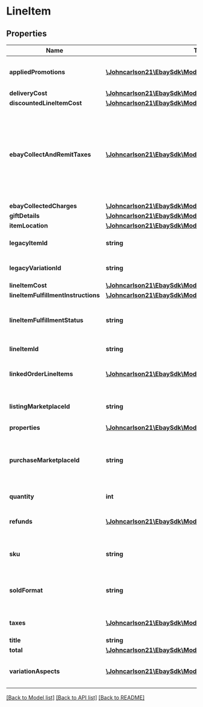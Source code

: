 # LineItem

## Properties
Name | Type | Description | Notes
------------ | ------------- | ------------- | -------------
**appliedPromotions** | [**\Johncarlson21\EbaySdk\Model\AppliedPromotion[]**](AppliedPromotion.md) | This array contains information about one or more sales promotions or discounts applied to the line item. It is always returned, but will be returned as an empty array if no special sales promotions or discounts apply to the order line item. | [optional] 
**deliveryCost** | [**\Johncarlson21\EbaySdk\Model\DeliveryCost**](DeliveryCost.md) |  | [optional] 
**discountedLineItemCost** | [**\Johncarlson21\EbaySdk\Model\Amount**](Amount.md) |  | [optional] 
**ebayCollectAndRemitTaxes** | [**\Johncarlson21\EbaySdk\Model\EbayCollectAndRemitTax[]**](EbayCollectAndRemitTax.md) | This container will be returned if the order line item is subject to a &#x27;Collect and Remit&#x27; tax that eBay will collect and remit to the proper taxing authority on the buyer&#x27;s behalf.&lt;br&gt;&lt;br&gt;&#x27;Collect and Remit&#x27; tax includes:&lt;ul&gt;&lt;li&gt;US state-mandated sales tax&lt;/li&gt;&lt;li&gt;Federal and Provincial Sales Tax in Canada&lt;/li&gt;&lt;li&gt;&#x27;Goods and Services&#x27; tax in Canada, Australia, New Zealand, and Jersey&lt;/li&gt;&lt;li&gt;VAT collected for the UK, EU countries, Kazakhstan, and Belarus&lt;/li&gt;&lt;li&gt;Sales &amp; Service Tax (SST) in Malaysia&lt;/li&gt;&lt;/ul&gt;The amount of this tax is shown in the &lt;strong&gt;amount&lt;/strong&gt; field, and the type of tax is shown in the &lt;strong&gt;taxType&lt;/strong&gt; field.&lt;br&gt;&lt;br&gt;eBay will display the tax type and amount during checkout in accordance with the buyer&#x27;s address, and handle collection and remittance of the tax without requiring the seller to take any action. | [optional] 
**ebayCollectedCharges** | [**\Johncarlson21\EbaySdk\Model\EbayCollectedCharges**](EbayCollectedCharges.md) |  | [optional] 
**giftDetails** | [**\Johncarlson21\EbaySdk\Model\GiftDetails**](GiftDetails.md) |  | [optional] 
**itemLocation** | [**\Johncarlson21\EbaySdk\Model\ItemLocation**](ItemLocation.md) |  | [optional] 
**legacyItemId** | **string** | The eBay-generated legacy listing item ID of the listing. Note that the unique identifier of a listing in REST-based APIs is called the &lt;strong&gt;listingId&lt;/strong&gt; instead. | [optional] 
**legacyVariationId** | **string** | The unique identifier of a single variation within a multiple-variation listing. This field is only returned if the line item purchased was from a multiple-variation listing. | [optional] 
**lineItemCost** | [**\Johncarlson21\EbaySdk\Model\Amount**](Amount.md) |  | [optional] 
**lineItemFulfillmentInstructions** | [**\Johncarlson21\EbaySdk\Model\LineItemFulfillmentInstructions**](LineItemFulfillmentInstructions.md) |  | [optional] 
**lineItemFulfillmentStatus** | **string** | This enumeration value indicates the current fulfillment status of the line item. For implementation help, refer to &lt;a href&#x3D;&#x27;https://developer.ebay.com/api-docs/sell/fulfillment/types/sel:LineItemFulfillmentStatusEnum&#x27;&gt;eBay API documentation&lt;/a&gt; | [optional] 
**lineItemId** | **string** | This is the unique identifier of an eBay order line item. This field is created as soon as there is a commitment to buy from the seller. | [optional] 
**linkedOrderLineItems** | [**\Johncarlson21\EbaySdk\Model\LinkedOrderLineItem[]**](LinkedOrderLineItem.md) | An array of one or more line items related to the corresponding order, but not a part of that order. Details include the order ID, line item ID, and title of the linked line item, the seller of that item, item specifics, estimated delivery times, and shipment tracking (if available). | [optional] 
**listingMarketplaceId** | **string** | The unique identifier of the eBay marketplace where the line item was listed. For implementation help, refer to &lt;a href&#x3D;&#x27;https://developer.ebay.com/api-docs/sell/fulfillment/types/ba:MarketplaceIdEnum&#x27;&gt;eBay API documentation&lt;/a&gt; | [optional] 
**properties** | [**\Johncarlson21\EbaySdk\Model\LineItemProperties**](LineItemProperties.md) |  | [optional] 
**purchaseMarketplaceId** | **string** | The unique identifier of the eBay marketplace where the line item was listed. Often, the &lt;strong&gt;listingMarketplaceId&lt;/strong&gt; and the &lt;strong&gt;purchaseMarketplaceId&lt;/strong&gt; identifier are the same, but there are occasions when an item will surface on multiple eBay marketplaces. For implementation help, refer to &lt;a href&#x3D;&#x27;https://developer.ebay.com/api-docs/sell/fulfillment/types/ba:MarketplaceIdEnum&#x27;&gt;eBay API documentation&lt;/a&gt; | [optional] 
**quantity** | **int** | The number of units of the line item in the order. These are represented as a group by a single &lt;b&gt;lineItemId&lt;/b&gt;. | [optional] 
**refunds** | [**\Johncarlson21\EbaySdk\Model\LineItemRefund[]**](LineItemRefund.md) | This array is always returned, but is returned as an empty array unless the seller has submitted a partial or full refund to the buyer for the order. If a refund has occurred, the refund amount and refund date will be shown for each refund. | [optional] 
**sku** | **string** | Seller-defined Stock-Keeping Unit (SKU). This inventory identifier must be unique within the seller&#x27;s eBay inventory. SKUs are optional when listing in the legacy/Trading API system, but SKUs are required when listing items through the Inventory API model. | [optional] 
**soldFormat** | **string** | The eBay listing type of the line item. The most common listing types are &lt;code&gt;AUCTION&lt;/code&gt; and &lt;code&gt;FIXED_PRICE&lt;/code&gt;. For implementation help, refer to &lt;a href&#x3D;&#x27;https://developer.ebay.com/api-docs/sell/fulfillment/types/sel:SoldFormatEnum&#x27;&gt;eBay API documentation&lt;/a&gt; | [optional] 
**taxes** | [**\Johncarlson21\EbaySdk\Model\Tax[]**](Tax.md) | Contains a list of taxes applied to the line item, if any. This array is always returned, but will be returned as empty if no taxes are applicable to the line item. | [optional] 
**title** | **string** | The title of the listing. | [optional] 
**total** | [**\Johncarlson21\EbaySdk\Model\Amount**](Amount.md) |  | [optional] 
**variationAspects** | [**\Johncarlson21\EbaySdk\Model\NameValuePair[]**](NameValuePair.md) | An array of aspect name-value pairs that identifies the specific variation of a multi-variation listing. This array can contain multiple name-value pairs, such as &lt;code&gt;color:blue&lt;/code&gt; and &lt;code&gt;size:large&lt;/code&gt;, and will only be returned for orders created from a multiple-variation listing. | [optional] 

[[Back to Model list]](../../README.md#documentation-for-models) [[Back to API list]](../../README.md#documentation-for-api-endpoints) [[Back to README]](../../README.md)

